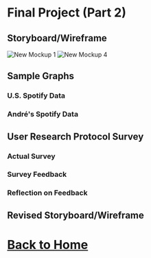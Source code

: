 # Final Project (Part 2)
## Storyboard/Wireframe
![New Mockup 1](https://user-images.githubusercontent.com/54474707/69508156-e2f0bb00-0f02-11ea-842d-e35c201215f6.png)
![New Mockup 4](https://user-images.githubusercontent.com/54474707/69508172-f6038b00-0f02-11ea-9880-286d86831926.png)
## Sample Graphs
### U.S. Spotify Data
### André's Spotify Data
## User Research Protocol Survey
### Actual Survey
### Survey Feedback
### Reflection on Feedback
## Revised Storyboard/Wireframe
# [Back to Home](/README.md)
